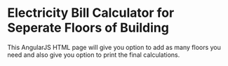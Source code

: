 # Electricity Bill Calculator for Seperate Floors of Building

This AngularJS HTML page will give you option to add as many floors you need and also give you option to print the final calculations.

